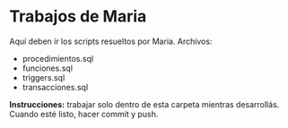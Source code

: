 # Trabajos de Maria

Aquí deben ir los scripts resueltos por Maria.
Archivos:
- procedimientos.sql
- funciones.sql
- triggers.sql
- transacciones.sql

**Instrucciones:** trabajar solo dentro de esta carpeta mientras desarrollás. Cuando esté listo, hacer commit y push.
